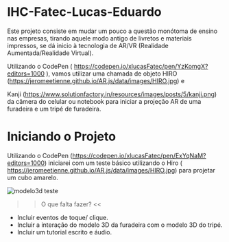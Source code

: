 # IHC-Fatec-Lucas-Eduardo
Este projeto consiste em mudar um pouco a questão monótoma de ensino nas empresas, tirando aquele modo 
antigo de livretos e materiais impressos, se dá inicio à tecnologia de AR/VR (Realidade Aumentada/Realidade Virtual).

Utilizando o CodePen ( https://codepen.io/xlucasFatec/pen/YzKomgX?editors=1000 ), vamos utilizar uma chamada de objeto 
HIRO
(https://jeromeetienne.github.io/AR.js/data/images/HIRO.jpg) e 

Kanji (https://www.solutionfactory.in/resources/images/posts/5/kanji.png) da câmera do celular ou notebook para iniciar a projeção AR de uma furadeira e um tripé de furadeira.

# Iniciando o Projeto

Utilizando o CodePen (https://codepen.io/xlucasFatec/pen/ExYqNaM?editors=1000) iniciarei com um teste básico utilizando o Hiro ( https://jeromeetienne.github.io/AR.js/data/images/HIRO.jpg) para projetar um cubo amarelo.

![modelo3d teste](https://user-images.githubusercontent.com/37638307/66013316-23066500-e4a1-11e9-9977-761825313856.png)


>> O que falta fazer? <<
* Incluir eventos de toque/ clique.
* Incluir a interação do modelo 3D da furadeira com o modelo 3D do tripé.
* Incluir um tutorial escrito e áudio. 
